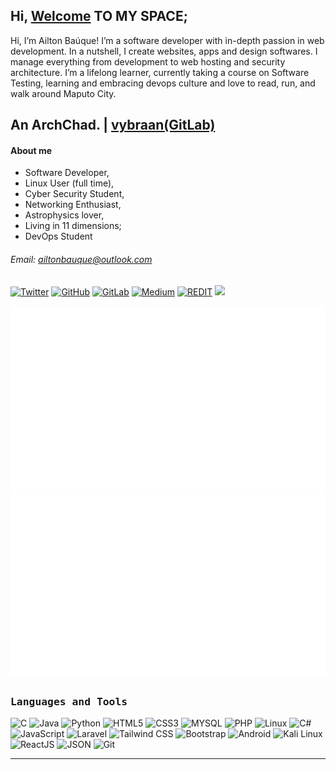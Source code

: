 ## Hi, [Welcome](https://github.com/vybraan) TO MY SPACE;

Hi, I’m Ailton Baúque! I’m a software developer with in-depth passion in web development. In a nutshell, I create websites, apps and design softwares. I manage everything from development to web hosting and security architecture. I’m a lifelong learner, currently taking a course on Software Testing, learning and embracing devops culture and love to read, run, and walk around Maputo City.

## An ArchChad. | [vybraan(GitLab)](https://gitlab.com/vybraan)

#### About me
+ Software Developer,
+ Linux User (full time),
+ Cyber Security Student,
+ Networking Enthusiast,
+ Astrophysics lover,
+ Living in 11 dimensions;
+ DevOps Student
###### Email: ailtonbauque@outlook.com
<!--##### WEBSITE: [ailtonbauque.vercel.app](https://ailtonbauque.vercel.app)-->

[![Twitter](https://img.shields.io/badge/Twitter-1DA1F2?style=for-the-badge&logo=twitter&logoColor=white)](https://twitter.com/vybraan)
[![GitHub](https://img.shields.io/badge/Github-100000?style=for-the-badge&logo=github&logoColor=white)](https://github.com/vybraan)
[![GitLab](https://img.shields.io/badge/Gitlab-123456?style=for-the-badge&logo=gitlab&logoColor=white)](https://gitlab.com/vybraan)
[![Medium](https://img.shields.io/badge/Medium-49be25?style=for-the-badge&logo=medium&logoColor=white)](https://medium.com/@vybraan)
[![REDIT](https://img.shields.io/badge/RedIt-ff0000?style=for-the-badge&logo=medium&logoColor=white)](https://redit/u/vybraan)
 <a href="https://www.linkedin.com/in/ailton-ba%C3%BAque-975458230" target="_blank"><img src="https://img.shields.io/badge/-LinkedIn-%230077B5?style=for-the-badge&logo=linkedin&logoColor=white" target="_blank"></a> 

<!-- [![Subranium's github stats](https://github-readme-stats.vercel.app/api?username=vybraan&show_icons=true&theme=tokyonight)](https://github.com/anuraghazra/github-readme-stats)

[![Top Langs](https://github-readme-stats.vercel.app/api/top-langs/?username=vybraan&langs_count=3&theme=dracula)](https://github.com/anuraghazra/github-readme-stats) -->



<!-- div align="center">
  <a href="https://github.com/vybraan">
  <img height="180em" src="https://github-readme-stats.vercel.app/api?username=vybraan&show_icons=true&theme=tokyonight&include_all_commits=true&count_private=true&hide_border=true&title_color=00bfbf&icon_color=00bfbf&text_color=c9d1d9&bg_color=0d1117"/>
  <img height="180em" src="https://github-readme-stats.vercel.app/api/top-langs/?username=vybraan&layout=compact&langs_count=7&theme=tokyonight&hide_border=true&title_color=00bfbf&text_color=00bfbf&bg_color=0d1117"/>
</div -->


![A](https://raw.githubusercontent.com/vybraan/github-stats/master/generated/overview.svg#gh-dark-mode-only)
![A](https://raw.githubusercontent.com/vybraan/github-stats/master/generated/languages.svg#gh-dark-mode-only)

<!--div align="center">
<img src="https://github.com/vybraan/github-stats/blob/master/generated/overview.svg#gh-dark-mode-only" />
<img src="https://github.com/vybraan/github-stats/blob/master/generated/languages.svg#gh-dark-mode-only" />
</div -->


## <h3><b><samp>Languages and Tools</samp></b></h3>

![C](https://img.shields.io/badge/C-00599C?style=flat-square&logo=c%2B%2B&logoColor=white)
![Java](https://img.shields.io/badge/Java-013243?style=flat-square&logo=Java&logoColor=white)
![Python](https://img.shields.io/badge/Python-3776AB?style=flat-square&logo=Python&logoColor=white)
![HTML5](https://img.shields.io/badge/HTML5-E34F26?style=flat-square&logo=HTML5&logoColor=white)
![CSS3](https://img.shields.io/badge/CSS3-1572B6?style=flat-square&logo=CSS3&logoColor=white)
![MYSQL](https://img.shields.io/badge/MYSQL-4479A1?style=flat-square&logo=MySQL&logoColor=white)
![PHP](https://img.shields.io/badge/PHP-4479A1?style=flat-square&logo=MySQL&logoColor=white)
![Linux](https://img.shields.io/badge/Linux-000?style=flat-square&logo=Linux&logoColor=white)
![C#](https://img.shields.io/badge/CSharp-9C75D5?style=flat-square&logo=CSharp&logoColor=white)
![JavaScript](https://img.shields.io/badge/JavaScript-EFD81D?style=flat-square&logo=javascript&logoColor=white)
![Laravel](https://img.shields.io/badge/Laravel-E7392C?style=flat-square&logo=laravel&logoColor=white)
![Tailwind CSS](https://img.shields.io/badge/TailwindCSS-3AAAA9?style=flat-square&logo=tailwindcss&logoColor=white)
![Bootstrap](https://img.shields.io/badge/Bootstrap-533B78?style=flat-square&logo=bootstrap&logoColor=white)
![Android](https://img.shields.io/badge/Android-3DD382?style=flat-square&logo=android&logoColor=white)
![Kali Linux](https://img.shields.io/badge/KaliLinux-2674F7?style=flat-square&logo=kalilinux&logoColor=white)
![ReactJS](https://img.shields.io/badge/ReactJS-00D1F7?style=flat-square&logo=react&logoColor=white)
![JSON](https://img.shields.io/badge/JSON-A3A3A3?style=flat-square&logo=json&logoColor=grey)
![Git](https://img.shields.io/badge/Git-080618?style=flat-square&logo=git&logoColor=Rust%20Red)

<!--aa
![PHP](https://img.shields.io/badge/PHP-777BB4?style=flat-square&logo=php&logoColor=white)
![MySQL](https://img.shields.io/badge/MySQL-4479A1?style=flat-square&logo=MySQL&logoColor=white)
![HTML5](https://img.shields.io/badge/HTML5-E34F26?style=flat-square&logo=HTML5&logoColor=white)
![CSS3](https://img.shields.io/badge/CSS3-1572B6?style=flat-square&logo=CSS3&logoColor=white)
-->
---
<!-- ## Projects

| Index | Project | Tech Used |
|:------:|:-----------------:|:------:|
|   1  |[Newton's Binomial Calculator](https://github.com/vybraan/calculator)| Java |
|   2  |[Music Player](#)| Java|
|   3  |[i3 Window Manager configs](https://github.com/vybraan/i3wm)| Shell |

<br> -->
<!--

### Toolbox  🧰 

<img src="https://cdn.worldvectorlogo.com/logos/linux-tux.svg" alt="JavaScript Logo" width="50" height="50"/>			<img src="https://cdn.worldvectorlogo.com/logos/microsoft-windows-22.svg" alt="CSS Logo" width="50" height="50"/>		<img src="https://cdn.worldvectorlogo.com/logos/git-icon.svg" alt="CSS Logo" width="50" height="50"/>		<img src="https://cdn.worldvectorlogo.com/logos/bash-1.svg" alt="CSS Logo" width="50" height="50"/>		<img src="https://cdn.worldvectorlogo.com/logos/android-logomark.svg" alt="CSS Logo" width="50" height="50"/>		<img src="https://cdn.worldvectorlogo.com/logos/java.svg" alt="CSS Logo" width="50" height="50"/>		<img src="https://cdn.worldvectorlogo.com/logos/intellij-idea-1.svg" alt="CSS Logo" width="50" height="50"/>		<img src="https://cdn.worldvectorlogo.com/logos/python-4.svg" alt="CSS Logo" width="50" height="50"/>	 <a href="https://www.w3schools.com/css/" target="_blank" rel="noreferrer"> <img src="https://www.vectorlogo.zone/logos/figma/figma-icon.svg" alt="figma" width="40" height="40"/> </a> 

-->


<!--  ### Buy me a Coffee
<p><a href="https://www.buymeacoffee.com/vybraan"> <img align="left" src="https://cdn.buymeacoffee.com/buttons/v2/default-blue.png" height="50" width="210" alt="codinglayla" /></a></p><br><br><br>
 -->
 
 <!--
 [![Ashutosh's github activity graph](https://github-readme-activity-graph.cyclic.app/graph?username=vybraan&theme=github-compact)](https://github.com/ashutosh00710/github-readme-activity-graph)
-->
 
<!--   ![Contribution](https://activity-graph.herokuapp.com/graph?username=vybraan&theme=gotham&hide_border=true&area=true) -->
<!--   ![Snake animation](https://github.com/rafaballerini/rafaballerini/blob/output/github-contribution-grid-snake.svg) -->
 
 

<!--
  <img width=100% src="https://capsule-render.vercel.app/api?type=waving&color=00bfbf&height=120&section=footer"/>
-->
